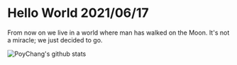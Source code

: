 # Hello World 2021/06/17

From now on we live in a world where man has walked on the Moon. It's not a miracle; we just decided to go.

![PoyChang's github stats](https://github-readme-stats.vercel.app/api?username=poychang&show_icons=true&theme=dracula)
